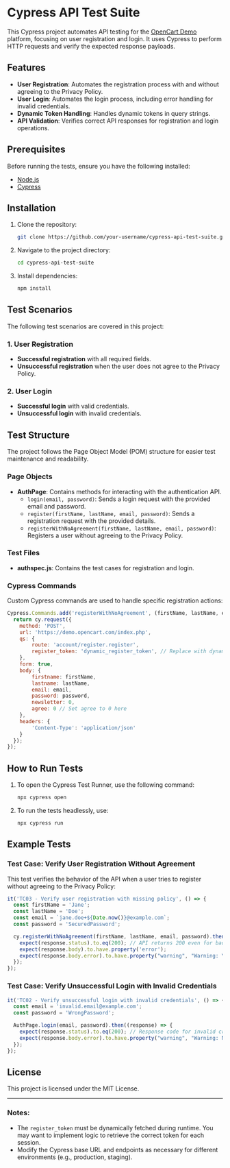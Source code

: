 # Cypress API Test Suite

This Cypress project automates API testing for the [OpenCart Demo](https://demo.opencart.com/) platform, focusing on user registration and login. It uses Cypress to perform HTTP requests and verify the expected response payloads.

## Features

- **User Registration**: Automates the registration process with and without agreeing to the Privacy Policy.
- **User Login**: Automates the login process, including error handling for invalid credentials.
- **Dynamic Token Handling**: Handles dynamic tokens in query strings.
- **API Validation**: Verifies correct API responses for registration and login operations.

## Prerequisites

Before running the tests, ensure you have the following installed:

- [Node.js](https://nodejs.org/en/)
- [Cypress](https://www.cypress.io/)

## Installation

1. Clone the repository:
   ```bash
   git clone https://github.com/your-username/cypress-api-test-suite.git
   ```
2. Navigate to the project directory:
   ```bash
   cd cypress-api-test-suite
   ```
3. Install dependencies:
   ```bash
   npm install
   ```

## Test Scenarios

The following test scenarios are covered in this project:

### 1. **User Registration**
   - **Successful registration** with all required fields.
   - **Unsuccessful registration** when the user does not agree to the Privacy Policy.

### 2. **User Login**
   - **Successful login** with valid credentials.
   - **Unsuccessful login** with invalid credentials.

## Test Structure

The project follows the Page Object Model (POM) structure for easier test maintenance and readability.

### Page Objects
- **AuthPage**: Contains methods for interacting with the authentication API.
   - `login(email, password)`: Sends a login request with the provided email and password.
   - `register(firstName, lastName, email, password)`: Sends a registration request with the provided details.
   - `registerWithNoAgreement(firstName, lastName, email, password)`: Registers a user without agreeing to the Privacy Policy.

### Test Files
- **authspec.js**: Contains the test cases for registration and login.

### Cypress Commands
Custom Cypress commands are used to handle specific registration actions:

```javascript
Cypress.Commands.add('registerWithNoAgreement', (firstName, lastName, email, password) => {
  return cy.request({
    method: 'POST',
    url: 'https://demo.opencart.com/index.php',
    qs: { 
        route: 'account/register.register',
        register_token: 'dynamic_register_token', // Replace with dynamic token logic
    },
    form: true,
    body: {
        firstname: firstName,
        lastname: lastName,
        email: email,
        password: password,
        newsletter: 0,
        agree: 0 // Set agree to 0 here
    },
    headers: {
        'Content-Type': 'application/json'
    }
  });
});
```

## How to Run Tests

1. To open the Cypress Test Runner, use the following command:
   ```bash
   npx cypress open
   ```

2. To run the tests headlessly, use:
   ```bash
   npx cypress run
   ```

## Example Tests

### Test Case: Verify User Registration Without Agreement

This test verifies the behavior of the API when a user tries to register without agreeing to the Privacy Policy:

```javascript
it('TC03 - Verify user registration with missing policy', () => {
  const firstName = 'Jane';
  const lastName = 'Doe';
  const email = `jane.doe+${Date.now()}@example.com`; 
  const password = 'SecuredPassword';

  cy.registerWithNoAgreement(firstName, lastName, email, password).then((response) => {
    expect(response.status).to.eq(200); // API returns 200 even for bad requests
    expect(response.body).to.have.property('error');
    expect(response.body.error).to.have.property("warning", "Warning: You must agree to the Privacy Policy!");
  });
});
```

### Test Case: Verify Unsuccessful Login with Invalid Credentials

```javascript
it('TC02 - Verify unsuccessful login with invalid credentials', () => {
  const email = 'invalid.email@example.com';
  const password = 'WrongPassword';

  AuthPage.login(email, password).then((response) => {
    expect(response.status).to.eq(200); // Response code for invalid credentials is still 200
    expect(response.body.error).to.have.property("warning", "Warning: No match for E-Mail Address and/or Password.");
  });
});
```

## License

This project is licensed under the MIT License.

---

### Notes:

- The `register_token` must be dynamically fetched during runtime. You may want to implement logic to retrieve the correct token for each session.
- Modify the Cypress base URL and endpoints as necessary for different environments (e.g., production, staging).
